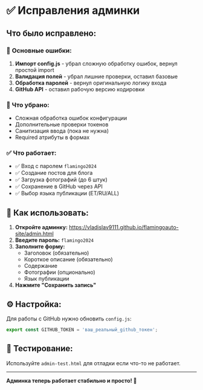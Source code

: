 # ✅ Исправления админки

## Что было исправлено:

### 🔧 **Основные ошибки:**
1. **Импорт config.js** - убрал сложную обработку ошибок, вернул простой import
2. **Валидация полей** - убрал лишние проверки, оставил базовые
3. **Обработка паролей** - вернул оригинальную логику входа
4. **GitHub API** - оставил рабочую версию кодировки

### 🚫 **Что убрано:**
- Сложная обработка ошибок конфигурации
- Дополнительные проверки токенов
- Санитизация ввода (пока не нужна)
- Required атрибуты в формах

### ✅ **Что работает:**
- ✅ Вход с паролем `flamingo2024`
- ✅ Создание постов для блога
- ✅ Загрузка фотографий (до 6 штук)
- ✅ Сохранение в GitHub через API
- ✅ Выбор языка публикации (ET/RU/ALL)

## 🚀 Как использовать:

1. **Откройте админку:** https://vladislav9111.github.io/flamingoauto-site/admin.html
2. **Введите пароль:** `flamingo2024`
3. **Заполните форму:**
   - Заголовок (обязательно)
   - Короткое описание (обязательно)
   - Содержание
   - Фотографии (опционально)
   - Язык публикации
4. **Нажмите "Сохранить запись"**

## ⚙️ Настройка:

Для работы с GitHub нужно обновить `config.js`:
```javascript
export const GITHUB_TOKEN = 'ваш_реальный_github_токен';
```

## 🧪 Тестирование:

Используйте `admin-test.html` для отладки если что-то не работает.

---

**Админка теперь работает стабильно и просто! 🎉**
